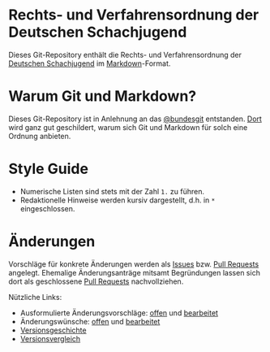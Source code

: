 # Rechts- und Verfahrensordnung der Deutschen Schachjugend

Dieses Git-Repository enthält die Rechts- und Verfahrensordnung der [Deutschen Schachjugend](http://deutsche-schachjugend.de) im [Markdown](http://daringfireball.net/projects/markdown/syntax)-Format.

# Warum Git und Markdown?

Dieses Git-Repository ist in Anlehnung an das [@bundesgit](https://github.com/bundestag/gesetze) entstanden. [Dort](https://github.com/bundestag/gesetze#warum-git) wird ganz gut geschildert, warum sich Git und Markdown für solch eine Ordnung anbieten.

# Style Guide

* Numerische Listen sind stets mit der Zahl `1.` zu führen.
* Redaktionelle Hinweise werden kursiv dargestellt, d.h. in `*` eingeschlossen.

# Änderungen

Vorschläge für konkrete Änderungen werden als [Issues](https://github.com/Schachjugend/Rechts_u_Verfahrensordnung/issues) bzw. [Pull Requests](https://github.com/Schachjugend/Rechts_u_Verfahrensordnung/pulls) angelegt. Ehemalige Änderungsanträge mitsamt Begründungen lassen sich dort als geschlossene [Pull Requests](https://github.com/Schachjugend/Rechts_u_Verfahrensordnung/pulls?state=closed) nachvollziehen.

Nützliche Links:

* Ausformulierte Änderungsvorschläge: [offen](https://github.com/Schachjugend/Rechts_u_Verfahrensordnung/pulls?q=is%3Aopen+is%3Apr) und [bearbeitet](https://github.com/Schachjugend/Rechts_u_Verfahrensordnung/pulls?q=is%3Apr+is%3Aclosed)
* Änderungswünsche: [offen](https://github.com/Schachjugend/Rechts_u_Verfahrensordnung/pulls?q=is%3Aopen) und [bearbeitet](https://github.com/Schachjugend/Rechts_u_Verfahrensordnung/issues?q=is%3Aclosed)
* [Versionsgeschichte](https://github.com/Schachjugend/Rechts_u_Verfahrensordnung/commits/master/Rechts_u_Verfahrensordnung.md)
* [Versionsvergleich](https://github.com/Schachjugend/Rechts_u_Verfahrensordnung/compare)
